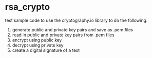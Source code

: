 # rsa_crypto
test sample code to use the cryptography.io library
to do the following:

1.  generate public and private key pairs and save as .pem files
2.  read in public and private key pairs from .pem files
3.  encrypt using public key
4.  decrypt using private key
5.  create a digital signature of a text
